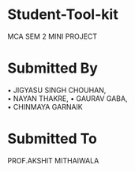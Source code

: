 # Student-Tool-kit
MCA SEM 2 MINI PROJECT
# Submitted By
•	JIGYASU SINGH CHOUHAN,			
•	NAYAN THAKRE,
•	GAURAV GABA,	
•	CHINMAYA GARNAIK

# Submitted To
PROF.AKSHIT MITHAIWALA
